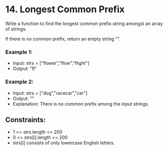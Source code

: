 # 14. Longest Common Prefix
Write a function to find the longest common prefix string amongst an array of strings.

If there is no common prefix, return an empty string "".

### Example 1:

- Input: strs = ["flower","flow","flight"]
- Output: "fl"
### Example 2:

- Input: strs = ["dog","racecar","car"]
- Output: ""
- Explanation: There is no common prefix among the input strings.
 

## Constraints:

- 1 <= strs.length <= 200
- 0 <= strs[i].length <= 200
- strs[i] consists of only lowercase English letters.